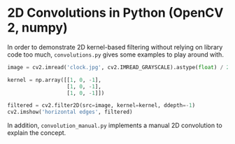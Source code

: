 # 2D Convolutions in Python (OpenCV 2, numpy)

In order to demonstrate 2D kernel-based filtering without relying on library code too much, `convolutions.py` gives some examples to play around with.

```python
image = cv2.imread('clock.jpg', cv2.IMREAD_GRAYSCALE).astype(float) / 255.0

kernel = np.array([[1, 0, -1],
                   [1, 0, -1],
                   [1, 0, -1]])

filtered = cv2.filter2D(src=image, kernel=kernel, ddepth=-1)
cv2.imshow('horizontal edges', filtered)
```

In addition, `convolution_manual.py` implements a manual 2D convolution to explain the concept.
